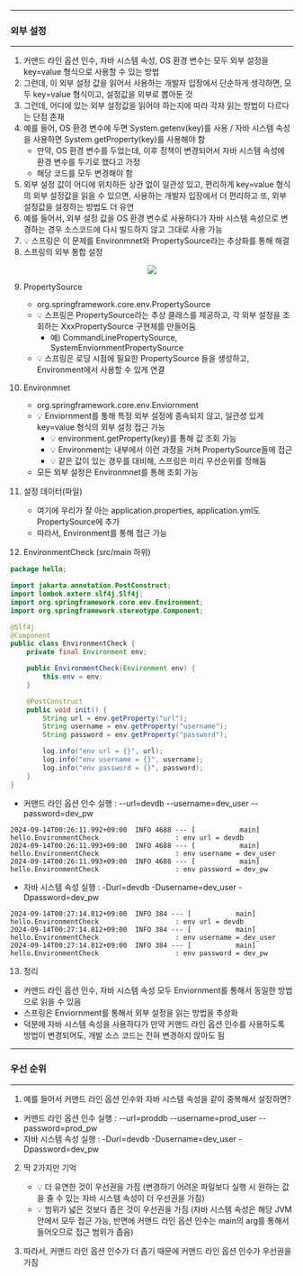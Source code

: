 -----
### 외부 설정
-----
1. 커맨드 라인 옵션 인수, 자바 시스템 속성, OS 환경 변수는 모두 외부 설정을 key=value 형식으로 사용할 수 있는 방법
2. 그런데, 이 외부 설정 값을 읽어서 사용하는 개발자 입장에서 단순하게 생각하면, 모두 key=value 형식이고, 설정값을 외부로 뽑아둔 것
3. 그런데, 어디에 있는 외부 설정값을 읽어야 하는지에 따라 각자 읽는 방법이 다르다는 단점 존재
4. 예를 들어, OS 환경 변수에 두면 System.getenv(key)를 사용 / 자바 시스템 속성을 사용하면 System.getProperty(key)를 사용해야 함
   - 만약, OS 환경 변수를 두었는데, 이후 정책이 변경되어서 자바 시스템 속성에 환경 변수를 두기로 했다고 가정
   - 해당 코드를 모두 변경해야 함
5. 외부 설정 값이 어디에 위치하든 상관 없이 일관성 있고, 편리하게 key=value 형식의 외부 설정값을 읽을 수 있으면, 사용하는 개발자 입장에서 더 편리하고 또, 외부 설정값을 설정하는 방법도 더 유연
6. 예를 들어서, 외부 설정 값을 OS 환경 변수로 사용하다가 자바 시스템 속성으로 변경하는 경우 소스코드에 다시 빌드하지 않고 그대로 사용 가능
7. 💡 스프링은 이 문제를 Environmnet와 PropertySource라는 추상화를 통해 해결
8. 스프링의 외부 통합 설정
<div align="center">
<img src="https://github.com/user-attachments/assets/ee7c3727-db61-462c-9e37-371efa299255">
</div>

9. PropertySource
    - org.springframework.core.env.PropertySource
    - 💡 스프링은 PropertySource라는 추상 클래스를 제공하고, 각 외부 설정을 조회하는 XxxPropertySource 구현체를 만들어둠
      + 예) CommandLinePropertySource, SystemEnviornmentPropertySource
    - 💡 스프링은 로딩 시점에 필요한 PropertySource 들을 생성하고, Environment에서 사용할 수 있게 연결

10. Environmnet
    - org.springframework.core.env.Enviornment
    - 💡 Enviornment를 통해 특정 외부 설정에 종속되지 않고, 일관성 있게 key=value 형식의 외부 설정 접근 가능
      + 💡 environment.getProperty(key)를 통해 값 조회 가능
      + 💡 Environment는 내부에서 이런 과정을 거쳐 PropertySource들에 접근
      + 💡 같은 값이 있는 경우를 대비해, 스프링은 미리 우선순위를 정해둠
    - 모든 외부 설정은 Environmnet를 통해 조회 가능

11. 설정 데이터(파일)
    - 여기에 우리가 잘 아는 application.properties, application.yml도 PropertySource에 추가
    - 따라서, Environment를 통해 접근 가능

12. EnvironmentCheck (src/main 하위)
```java
package hello;

import jakarta.annotation.PostConstruct;
import lombok.extern.slf4j.Slf4j;
import org.springframework.core.env.Environment;
import org.springframework.stereotype.Component;

@Slf4j
@Component
public class EnvironmentCheck {
    private final Environment env;

    public EnvironmentCheck(Environment env) {
        this.env = env;
    }

    @PostConstruct
    public void init() {
        String url = env.getProperty("url");
        String username = env.getProperty("username");
        String password = env.getProperty("password");

        log.info("env url = {}", url);
        log.info("env username = {}", username);
        log.info("env password = {}", password);
    }
}
```
  - 커맨드 라인 옵션 인수 실행 : --url=devdb --username=dev_user --password=dev_pw
```
2024-09-14T00:26:11.992+09:00  INFO 4688 --- [           main] hello.EnvironmentCheck                   : env url = devdb
2024-09-14T00:26:11.993+09:00  INFO 4688 --- [           main] hello.EnvironmentCheck                   : env username = dev_user
2024-09-14T00:26:11.993+09:00  INFO 4688 --- [           main] hello.EnvironmentCheck                   : env password = dev_pw
```
  - 자바 시스템 속성 실행 : -Durl=devdb -Dusername=dev_user -Dpassword=dev_pw
```
2024-09-14T00:27:14.812+09:00  INFO 384 --- [           main] hello.EnvironmentCheck                   : env url = devdb
2024-09-14T00:27:14.812+09:00  INFO 384 --- [           main] hello.EnvironmentCheck                   : env username = dev_user
2024-09-14T00:27:14.812+09:00  INFO 384 --- [           main] hello.EnvironmentCheck                   : env password = dev_pw
```

13. 정리
  - 커맨드 라인 옵션 인수, 자바 시스템 속성 모두 Enviornment를 통해서 동일한 방법으로 읽을 수 있음
  - 스프링은 Enviornment를 통해서 외부 설정을 읽는 방법을 추상화
  - 덕분에 자바 시스템 속성을 사용하다가 만약 커맨드 라인 옵션 인수를 사용하도록 방법이 변경되어도, 개발 소스 코드는 전혀 변경하지 않아도 됨

-----
### 우선 순위
-----
1. 예를 들어서 커맨드 라인 옵션 인수와 자바 시스템 속성을 같이 중복해서 설정하면?
  - 커맨드 라인 옵션 인수 실행 : --url=proddb --username=prod_user --password=prod_pw
  - 자바 시스템 속성 실행 : -Durl=devdb -Dusername=dev_user -Dpassword=dev_pw

2. 딱 2가지만 기억
   - 💡 더 유연한 것이 우선권을 가짐 (변경하기 어려운 파일보다 실행 시 원하는 값을 줄 수 있는 자바 시스템 속성이 더 우선권을 가짐)
   - 💡 범위가 넓은 것보다 좁은 것이 우선권을 가짐 (자바 시스템 속성은 해당 JVM 안에서 모두 접근 가능, 반면에 커맨드 라인 옵션 인수는 main의 arg를 통해서 들어오므로 접근 범위가 좁음)

3. 따라서, 커맨드 라인 옵션 인수가 더 좁기 때문에 커맨드 라인 옵션 인수가 우선권을 가짐
